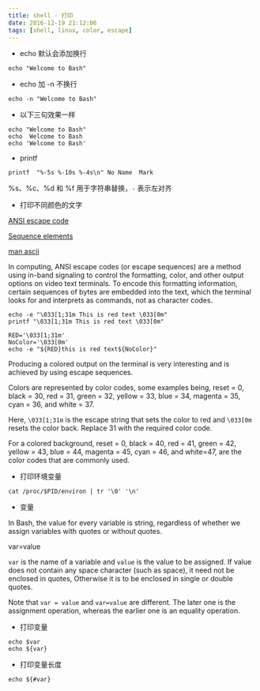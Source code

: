 ```yaml
---
title: shell - 打印
date: 2016-12-19 21:12:06
tags: [shell, linux, color, escape]
---
```



* echo 默认会添加换行

`echo "Welcome to Bash"`

<!--more-->

* echo 加 -n 不换行

`echo -n "Welcome to Bash"`

* 以下三句效果一样

```
echo "Welcome to Bash"
echo  Welcome to Bash
echo 'Welcome to Bash'
```

* printf

`printf  "%-5s %-10s %-4s\n" No Name  Mark`

%s、%c、%d 和 %f 用于字符串替换，`-` 表示左对齐

* 打印不同颜色的文字

[ANSI escape code](https://en.wikipedia.org/wiki/ANSI_escape_code)

[Sequence elements](https://en.wikipedia.org/wiki/ANSI_escape_code#Sequence_elements)

[man ascii](http://man7.org/linux/man-pages/man7/ascii.7.html)

In computing, ANSI escape codes (or escape sequences) are a method using in-band signaling to control the formatting, color, and other output options on video text terminals. To encode this formatting information, certain sequences of bytes are embedded into the text, which the terminal looks for and interprets as commands, not as character codes.

```
echo -e "\033[1;31m This is red text \033[0m"
printf "\033[1;31m This is red text \033[0m"

RED='\033[1;31m'
NoColor='\033[0m'
echo -e "${RED}this is red text${NoColor}"
```
Producing a colored output on the terminal is very interesting and is achieved by using escape sequences.

Colors are represented by color codes, some examples being, reset = 0, black = 30, red = 31, green = 32, yellow = 33, blue = 34, magenta = 35, cyan = 36, and white = 37.

Here, `\033[1;31m` is the escape string that sets the color to red and `\033[0m` resets the color back. Replace 31 with the required color code.

For a colored background, reset = 0, black = 40, red = 41, green = 42, yellow = 43, blue = 44, magenta = 45, cyan = 46, and white=47, are the color codes that are commonly used.

* 打印环境变量

`cat /proc/$PID/environ | tr '\0' '\n'`

* 变量

In Bash, the value for every variable is string, regardless of whether we assign variables with quotes or without quotes.

var=value

`var` is the name of a variable and `value` is the value to be assigned. If value does not contain any space character (such as space), it need not be enclosed in quotes, Otherwise it is to be enclosed in single or double quotes.

Note that `var = value` and `var=value` are different. The later one is the assignment operation, whereas the earlier one is an equality operation.

* 打印变量

```
echo $var
echo ${var}
```

* 打印变量长度

```
echo ${#var}
```
